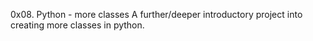 0x08. Python - more classes
A further/deeper introductory project into creating more classes in python.